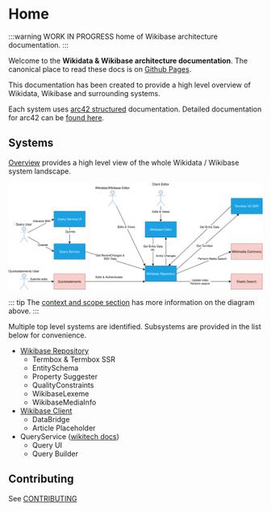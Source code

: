 # Home

:::warning
WORK IN PROGRESS home of Wikibase architecture documentation.
:::

Welcome to the **Wikidata & Wikibase architecture documentation**.
The canonical place to read these docs is on [Github Pages](https://wmde.github.io/wikidata-wikibase-architecture/).

This documentation has been created to provide a high level overview of Wikidata, Wikibase and surrounding systems.

Each system uses [arc42 structured](https://arc42.org/overview/) documentation.
Detailed documentation for arc42 can be [found here](https://docs.arc42.org/home/).

## Systems

[Overview](./systems/overview/01-Introduction_and_Goals.md) provides a high level view of the whole Wikidata / Wikibase system landscape.

![Overall Context](./systems/overview/diagrams/03-business-context.drawio.svg)

::: tip
The [context and scope section](./systems/overview/03-Context_and_Scope.md) has more information on the diagram above.
:::

Multiple top level systems are identified.
Subsystems are provided in the list below for convenience.

- [Wikibase Repository](./systems/WikibaseRepo/01-Introduction_and_Goals.md)
  - Termbox & Termbox SSR
  - EntitySchema
  - Property Suggester
  - QualityConstraints
  - WikibaseLexeme
  - WikibaseMediaInfo
- [Wikibase Client](./systems/WikibaseClient/01-Introduction_and_Goals.md)
  - DataBridge
  - Article Placeholder
- QueryService ([wikitech docs](https://wikitech.wikimedia.org/wiki/Wikidata_query_service))
  - Query UI
  - Query Builder

## Contributing

See [CONTRIBUTING](./CONTRIBUTING.md)

